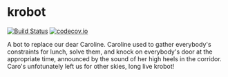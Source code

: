 # krobot

[![Build Status](https://travis-ci.org/capuccinatore/krobot.svg?branch=master)](https://travis-ci.org/capuccinatore/krobot)
[![codecov.io](https://codecov.io/github/capuccinatore/krobot/coverage.svg?branch=master)](https://codecov.io/github/capuccinatore/krobot?branch=master)

A bot to replace our dear Caroline. Caroline used to gather everybody's constraints for lunch, solve them, and knock on everybody's door at the appropriate time, announced by the sound of her high heels in the corridor. Caro's unfotunately left us for other skies, long live krobot!

